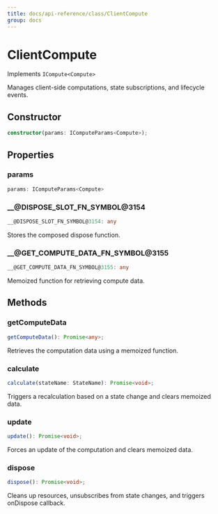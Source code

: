 ```yaml
---
title: docs/api-reference/class/ClientCompute
group: docs
---
```


# ClientCompute

Implements `ICompute<Compute>`

Manages client-side computations, state subscriptions, and lifecycle events.

## Constructor

```ts
constructor(params: IComputeParams<Compute>);
```

## Properties

### params

```ts
params: IComputeParams<Compute>
```

### __@DISPOSE_SLOT_FN_SYMBOL@3154

```ts
__@DISPOSE_SLOT_FN_SYMBOL@3154: any
```

Stores the composed dispose function.

### __@GET_COMPUTE_DATA_FN_SYMBOL@3155

```ts
__@GET_COMPUTE_DATA_FN_SYMBOL@3155: any
```

Memoized function for retrieving compute data.

## Methods

### getComputeData

```ts
getComputeData(): Promise<any>;
```

Retrieves the computation data using a memoized function.

### calculate

```ts
calculate(stateName: StateName): Promise<void>;
```

Triggers a recalculation based on a state change and clears memoized data.

### update

```ts
update(): Promise<void>;
```

Forces an update of the computation and clears memoized data.

### dispose

```ts
dispose(): Promise<void>;
```

Cleans up resources, unsubscribes from state changes, and triggers onDispose callback.
